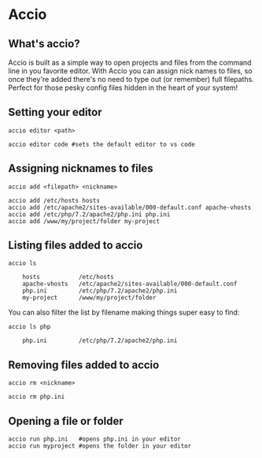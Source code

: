 # Accio
## What's accio?
Accio is built as a simple way to open projects and files from the command line in you favorite editor. With Accio you can assign nick names to files, so once they're added there's no need to type out (or remember) full filepaths. Perfect for those pesky config files hidden in the heart of your system!

## Setting your editor
```
accio editor <path>

accio editor code #sets the default editor to vs code
```

## Assigning nicknames to files

```
accio add <filepath> <nickname>

accio add /etc/hosts hosts
accio add /etc/apache2/sites-available/000-default.conf apache-vhosts
accio add /etc/php/7.2/apache2/php.ini php.ini
accio add /www/my/project/folder my-project
```
## Listing files added to accio

```
accio ls

    hosts           /etc/hosts
    apache-vhosts   /etc/apache2/sites-available/000-default.conf
    php.ini         /etc/php/7.2/apache2/php.ini
    my-project      /www/my/project/folder
```

You can also filter the list by filename making things super easy to find:
```
accio ls php

    php.ini         /etc/php/7.2/apache2/php.ini
```

## Removing files added to accio
```
accio rm <nickname>

accio rm php.ini
```

## Opening a file or folder
```
accio run php.ini   #opens php.ini in your editor
accio run myproject #opens the folder in your editor
```